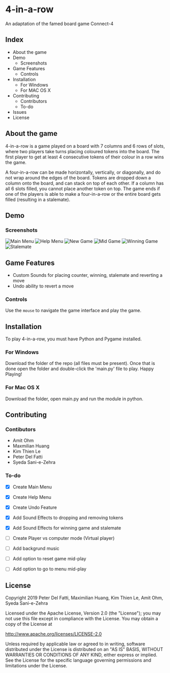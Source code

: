# 4-in-a-row
An adaptation of the famed board game Connect-4

## Index
- About the game
- Demo
	- Screenshots
- Game Features
	- Controls
- Installation
	- For Windows
	- For MAC OS X
- Contributing
	- Contributors
	- To-do
- Issues
- License

## About the game
4-in-a-row is a game played on a board with 7 columns and 6 rows of slots, where two players take turns placing coloured tokens into the board. The first player to get at least 4 consecutive tokens of their colour in a row wins the game.

A four-in-a-row can be made horizontally, vertically, or diagonally, and do not wrap around the edges of the board. Tokens are dropped down a column onto the board, and can stack on top of each other. If a column has all 6 slots filled, you cannot place another token on top. The game ends if one of the players is able to make a four-in-a-row or the entire board gets filled (resulting in a stalemate).

## Demo
### Screenshots
![Main Menu](https://user-images.githubusercontent.com/47199055/54650981-2ac36680-4a87-11e9-92e1-a6bf399dcb3c.PNG)
![Help Menu](https://user-images.githubusercontent.com/47199055/54650984-2c8d2a00-4a87-11e9-8f3c-a41f28b22fa3.PNG)
![New Game](https://user-images.githubusercontent.com/47199055/54682643-e1eeca80-4ae5-11e9-87ee-6a297da0bc95.PNG)
![Mid Game](https://user-images.githubusercontent.com/47199055/54682646-e2876100-4ae5-11e9-8cda-35d313580333.PNG)
![Winning Game](https://user-images.githubusercontent.com/47199055/54682649-e4e9bb00-4ae5-11e9-9989-d1f5cc5a7eb6.PNG)
![Stalemate](https://user-images.githubusercontent.com/47199055/54682651-e5825180-4ae5-11e9-806c-db24d395d268.PNG)

## Game Features
- Custom Sounds for placing counter, winning, stalemate and reverting a move
- Undo ability to revert a move

### Controls
Use the `mouse` to navigate the game interface and play the game.

## Installation
To play 4-in-a-row, you must have Python and Pygame installed.

### For Windows
Download the folder of the repo (all files must be present). Once that is
done open the folder and double-click the 'main.py' file to play.
Happy Playing!

### For Mac OS X
Download the folder, open main.py and run the module in python.

## Contributing
### Contibutors
- Amit Ohm
- Maxmilian Huang
- Kim Thien Le
- Peter Del Fatti
- Syeda Sani-e-Zehra

### To-do
- [x] Create Main Menu
- [x] Create Help Menu
- [x] Create Undo Feature
- [x] Add Sound Effects to dropping and removing tokens
- [x] Add Sound Effects for winning game and stalemate
- [ ] Create Player vs computer mode (Virtual player)
- [ ] Add backgrund music
- [ ] Add option to reset game mid-play
- [ ] Add option to go to menu mid-play


## License
Copyright 2019 Peter Del Fatti, Maximilian Huang, Kim Thien Le, Amit Ohm, Syeda Sani-e-Zehra

Licensed under the Apache License, Version 2.0 (the "License");
you may not use this file except in compliance with the License.
You may obtain a copy of the License at

http://www.apache.org/licenses/LICENSE-2.0

Unless required by applicable law or agreed to in writing, software
distributed under the License is distributed on an "AS IS" BASIS,
WITHOUT WARRANTIES OR CONDITIONS OF ANY KIND, either express or implied.
See the License for the specific language governing permissions and
limitations under the License.
